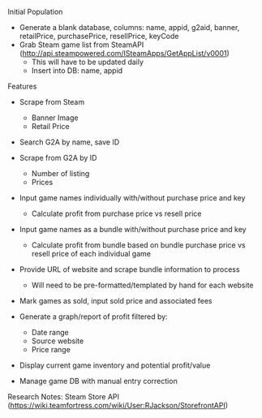Initial Population
- Generate a blank database, columns: name, appid, g2aid, banner, retailPrice, purchasePrice, resellPrice, keyCode
- Grab Steam game list from SteamAPI (http://api.steampowered.com/ISteamApps/GetAppList/v0001)
    - This will have to be updated daily
    - Insert into DB: name, appid

Features
- Scrape from Steam
    - Banner Image
    - Retail Price

- Search G2A by name, save ID

- Scrape from G2A by ID
    - Number of listing
    - Prices

- Input game names individually with/without purchase price and key
    - Calculate profit from purchase price vs resell price

- Input game names as a bundle with/without purchase price and key
    - Calculate profit from bundle based on bundle purchase price vs resell price of each individual game

- Provide URL of website and scrape bundle information to process
    - Will need to be pre-formatted/templated by hand for each website

- Mark games as sold, input sold price and associated fees

- Generate a graph/report of profit filtered by:
    - Date range
    - Source website
    - Price range

- Display current game inventory and potential profit/value

- Manage game DB with manual entry correction


Research Notes:
Steam Store API (https://wiki.teamfortress.com/wiki/User:RJackson/StorefrontAPI)
